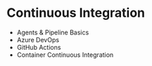# Continuous Integration

- Agents & Pipeline Basics
- Azure DevOps
- GitHub Actions
- Container Continuous Integration
